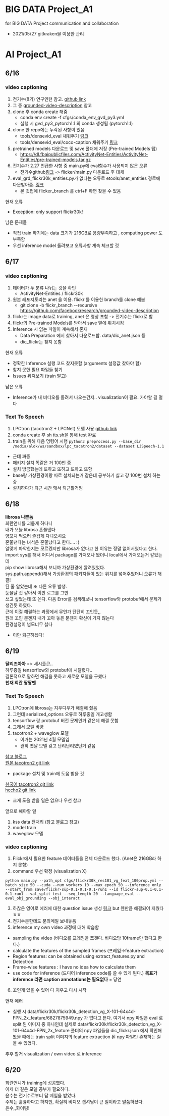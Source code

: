 # BIG DATA Project_A1
for BIG DATA Project communication and collaboration

- 2021/05/27 gitkraken을 이용한 관리

# AI Project_A1

## 6/16

### **video captioning**

1. 전기수(8기) 연구인턴 참고. [github link](https://github.com/Hinterhalter/CCTV_Video_Captioning)
2. 그 중 [grounded-video-description](https://github.com/facebookresearch/grounded-video-description) 참고 
3. clone 후 conda create 해줌
   - conda env create -f cfgs/conda_env_gvd_py3.yml
   - 실행 시 gvd_py3_pytorch1.1 의 conda 생성됨 (pytorch1.1)
4. clone 한 repo에는 누락된 사항이 있음
   - tools/densevid_eval 채워주기 [링크](https://github.com/LuoweiZhou/densevid_eval_spice)
   - tools/densevid_eval/coco-caption 채워주기 [링크](https://github.com/LuoweiZhou/coco-caption/tree/de6f385503ac9a4305a1dcdc39c02312f9fa13fc)
5. pretrained models 다운로드 및 save 폴더에 저장 (Pre-trained Models 탭) 
   - https://dl.fbaipublicfiles.com/ActivityNet-Entities/ActivityNet-Entities/pre-trained-models.tar.gz
6. 전기수가 2.27 언급한 사항 중 main.py에 eval함수가 사용되지 않은 오류
   - 전기수github[링크](https://github.com/Hinterhalter/CCTV_Video_Captioning) -> flicker/main.py 다운로드 후 대체
7. eval_grd_flickr30k_entities.py가 없다는 오류로  etools/anet_entities 경로에 다운받아줌. [링크](https://github.com/facebookresearch/grounded-video-description/tree/flickr_branch)
   - 본 깃헙에 flicker_branch 를 ctrl+F 하면 찾을 수 있음

현재 오류
- Exception: only support flickr30k!

남은 문제들
- 직접 train 하기에는 data 크기가 216GB로 용량부족하고 , computing power 도 부족함 
- 우선 inference model 돌려보고 오류사항 계속 체크할 것

## 6/17

### **video captioning**

1. 데이터가 두 분류 나뉘는 것을 확인
   - ActivityNet-Entities / flickr30k
2. 원본 레포지토리는 anet 을 이용. flickr 를 이용한 branch를 clone 해봄
   - git clone -b flickr_branch --recursive https://github.com/facebookresearch/grounded-video-description
3. flickr는 image data로 training, anet 은 영상 포함 -> 전기수는 flickr로 함
4. flickr의 Pre-trained Models를 받아서 save 밑에 위치시킴
5. Inference 시 없는 파일이 계속해서 존재
   - Data Preparation 에서 찾아서 다운로드함. data/dic_anet.json 등
   - dic_flickr는 찾지 못함

현재 오류
- 정확한 Inference 실행 코드 찾지못함 (arguments 설정값 찾아야 함)
- 찾지 못한 필요 파일들 찾기
- Issues 뒤져보기 (train 말고)

남은 오류
- Inference가 내 비디오를 돌려서 나오는건지.. visualization이 필요. 가야할 길 멀다

### **Text To Speech**
1. LPCtron (tacotron2 + LPCNet) 모델 사용 [github link](https://github.com/alokprasad/LPCTron)
2. conda create 후 sh tts.sh을 통해 test 완료
3. train을 위해 다음 명령어 시행
```python3 preprocess.py --base_dir /media/alok/ws/sandbox/lpc_tacatron2/dataset --dataset LJSpeech-1.1```
- 근데 짜증
- 패키지 설치 똑같은 거 100번 중
- 설치 방금했는데 또하고 또하고 또하고 또함
- base랑 가상환경이랑 따로 설치되는거 같은데 공부하기 싫고 걍 100번 설치 하는 중
- 설치하다가 퇴근 시간 돼서 퇴근할거임

## 6/18
**librosa 나쁜놈**     
희란언니를 괴롭게 하다니       
내가 오늘 librosa 혼쭐낸다   
양꼬치 먹으러 즐겁게 다녀오셔요   
혼쭐낸다는 녀석은 혼쭐났다고 한다.... :(     
알맞게 파악한지는 모르겠지만 librosa가 없다고 한 이유는 정말 없어서였다고 한다.     
import sys를 해서 어디서 package를 가져오나 봤더니 local에서 가져오는거 같았는데    
pip show librosa해서 보니까 가상환경에 깔려있었다.    
sys.path.append()해서 가상환경의 패키지들이 있는 위치를 넣어주었더니 오류가 해결!       
된 줄 알았는데 또 다른 오류 발생.     
눈물날 것 같아서 이만 로그를 그만      
쓰고 싶었는데 또 쓴다.
다음 Error를 검색해보니 tensorflow와 protobuf에서 문제가 생긴듯 하였다.       
근데 이걸 해결하는 과정에서 무언가 단단히 꼬인듯,,     
원래 꼬인 문젠지 내가 꼬아 놓은 문젠지 확신이 가지 않는다     
환경설정이 넘모너무 싫다    
- 이만 퇴근하겠다!       

## 6/19
**달리즈아아** => 세시출근..   
하루종일 tensorflow와 protobuf에 시달렸다..   
결론적으로 말하면 해결을 못하고 새로운 모델을 구했다    
**천재 희란 짱짱맨**

### **Text To Speech**
1. LPCtron에 librosa는 지우디우가 해결해 줬음
2. 그런데 serialized_options 오류로 하루종일 개고생함
3. tensorflow 랑 protobuf 버전 문제인거 같은데 해결 못함
4. 그래서 모델 바꿈
5. tacotron2 + waveglow 모델 
   - 이거는 2021년 4월 모델임
   - 괜히 옛날 모델 갖고 난리난리였던거 같음
     

[참고 블로그](https://joungheekim.github.io/2021/04/02/code-review/)          
[원본 tacotron2 git link](https://github.com/NVIDIA/tacotron2)     
   - package 설치 및 train에 도움 받을 것    
        
        
[한국어 tacotron2 git link](https://github.com/JoungheeKim/tacotron2)     
[hccho2 git link](https://github.com/hccho2/Tacotron2-Wavenet-Korean-TTS)      
   - 크게 도움 받을 일은 없으나 우선 참고

앞으로 해야할 일
1. kss data 전처리 (참고 블로그 참고)
2. model train
3. waveglow 모델

### **video captioning**
1. Flickr에서 필요한 feature 데이터들을 전체 다운로드 했다. (Anet은 216GB라 하지 못함)
2. command 우선 확정 (visualization X)
```
python main.py --path_opt cfgs/flickr30k_res101_vg_feat_100prop.yml --batch_size 50 --cuda --num_workers 10 --max_epoch 50 --inference_only --start_from save/flickr-sup-0.1-0.1-0.1-run1 --id flickr-sup-0.1-0.1-0.1-run1 --val_split test --seq_length 20 --language_eval --eval_obj_grounding --obj_interact
```
3. 하찮은 영어로 에러에 대한 question issue 생성 [링크](https://github.com/facebookresearch/grounded-video-description/issues/37) but 웬만큼 해결되어 지웠다 ㅎㅎ
4. 전기수분한테도 문의메일 보내놓음
5. inference my own video 과정에 대해 학습함 
- sampling the video (비디오를 프레임을 쪼갠다. 비디오당 10frame만 했다고 한다.)
- calculate the features of the sampled frames (프레임→feature extraction)
 - Region features: can be obtained using extract_features.py and Detectron
 - Frame-wise features : I have no idea how to calculate them
- use code for inference (드디어 inference code를 쓸 수 있게 된다.)
**목표가 inference 라면 caption annotations는 필요없다** = 당연
6. 꼬인게 있을 수 있어 다 지우고 다시 시작


현재 에러
- 실행 시 data/flickr30k/flickr30k_detection_vg_X-101-64x4d-FPN_2x_feature/6827875949.npy 가 없다고 뜬다. 여기서 npy 파일은 eval 로 split 된 이미지 중 하나인데 실제로  data/flickr30k/flickr30k_detection_vg_X-101-64x4d-FPN_2x_feature 폴더의 npy 파일들을 dic_flickr.json 에서 확인해 봤을 때에는 train split 이미지의 feature extraction 된 npy 파일만 존재하는 걸 볼 수 있었다.

추후 할거
visualization / own video 로 inference 

## 6/20
희란언니가 training에 성공했다.     
이제 더 깊은 모델 공부가 필요하다.     
윤수는 전기수로부터 답 메일을 받았다.     
주제는 훌륭하다고 하지만, 확실히 비디오 캡셔닝이 큰 일이라고 말씀하셨다.    
윤수,,화이팅!      
